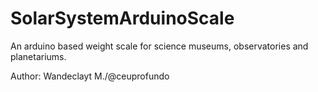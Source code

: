 # SolarSystemArduinoScale
An arduino based weight scale for science museums, observatories and planetariums.

Author: Wandeclayt M./@ceuprofundo
